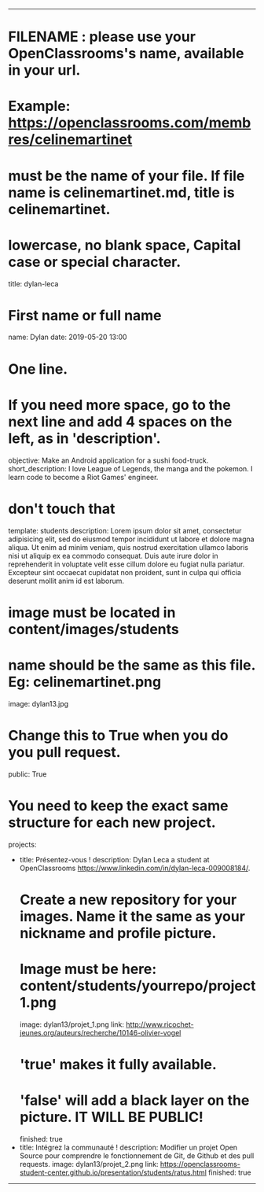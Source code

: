 


---

# FILENAME : please use your OpenClassrooms's name, available in your url.
# Example: https://openclassrooms.com/membres/celinemartinet
# must be the name of your file. If file name is celinemartinet.md, title is celinemartinet.
# lowercase, no blank space, Capital case or special character.
title: dylan-leca

# First name or full name
name: Dylan
date: 2019-05-20 13:00

# One line.
# If you need more space, go to the next line and add 4 spaces on the left, as in 'description'.
objective: Make an Android application for a sushi food-truck.
short_description: I love League of Legends, the manga and the pokemon. I learn code to become a Riot Games' engineer.

# don't touch that
template: students
description:
    Lorem ipsum dolor sit amet, consectetur adipisicing elit, sed do eiusmod
    tempor incididunt ut labore et dolore magna aliqua. Ut enim ad minim veniam,
    quis nostrud exercitation ullamco laboris nisi ut aliquip ex ea commodo
    consequat. Duis aute irure dolor in reprehenderit in voluptate velit esse
    cillum dolore eu fugiat nulla pariatur. Excepteur sint occaecat cupidatat non
    proident, sunt in culpa qui officia deserunt mollit anim id est laborum.

# image must be located in content/images/students
# name should be the same as this file. Eg: celinemartinet.png
image: dylan13.jpg

# Change this to True when you do you pull request.
public: True

# You need to keep the exact same structure for each new project.
projects:
  - title: Présentez-vous !
    description: Dylan Leca a student at OpenClassrooms https://www.linkedin.com/in/dylan-leca-009008184/.
    # Create a new repository for your images. Name it the same as your nickname and profile picture.
    # Image must be here: content/students/yourrepo/project1.png
    image: dylan13/projet_1.png
    link: http://www.ricochet-jeunes.org/auteurs/recherche/10146-olivier-vogel
    # 'true' makes it fully available.
    # 'false' will add a black layer on the picture. IT WILL BE PUBLIC!
    finished: true
  - title: Intégrez la communauté !
    description: Modifier un projet Open Source pour comprendre le fonctionnement de Git, de Github et des pull requests. 
    image: dylan13/projet_2.png
    link: https://openclassrooms-student-center.github.io/presentation/students/ratus.html
    finished: true

---
